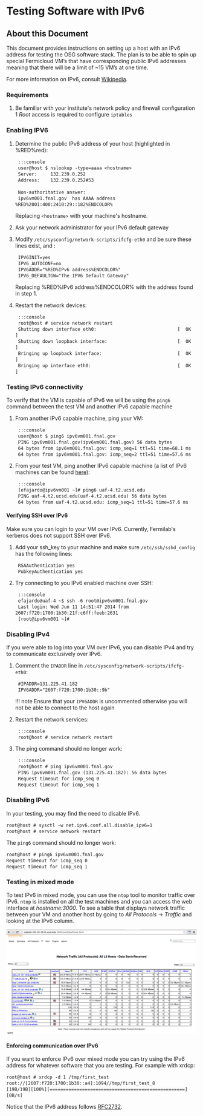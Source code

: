 Testing Software with IPv6
==========================

About this Document
-------------------

This document provides instructions on setting up a host with an IPv6 address for testing the OSG software stack. The plan is to be able to spin up special Fermicloud VM’s that have corresponding public IPv6 addresses meaning that there will be a limit of ~15 VM’s at one time.

For more information on IPv6, consult [Wikipedia](http://en.wikipedia.org/wiki/IPv6).

### Requirements

1. Be familiar with your institute's network policy and firewall configuration 1 *Root* access is required to configure `iptables`

### Enabling IPV6

1. Determine the public IPv6 address of your host (highlighted in %RED%red<span class="twiki-macro ENDCOLOR">): 

        :::console
        user@host $ nslookup -type=aaaa <hostname>
        Server:     132.239.0.252      
        Address:    132.239.0.252#53      
        
        Non-authoritative answer:
        ipv6vm001.fnal.gov  has AAAA address %RED%2001:400:2410:29::182%ENDCOLOR%

    Replacing `<hostname>` with your machine's hostname.

1. Ask your network administrator for your IPv6 default gateway
1. Modify `/etc/sysconfig/network-scripts/ifcfg-eth0` and be sure these lines exist, and : 

        IPV6INIT=yes
        IPV6_AUTOCONF=no
        IPV6ADDR="%RED%IPv6 address%ENDCOLOR%"
        IPV6_DEFAULTGW="The IPV6 Default Gateway"

    Replacing %RED%IPv6 address%ENDCOLOR% with the address found in step 1.

1. Restart the network devices:

        :::console
        root@host # service network restart
        Shutting down interface eth0:                              [  OK  ]
        Shutting down loopback interface:                          [  OK  ]
        Bringing up loopback interface:                            [  OK  ]
        Bringing up interface eth0:                                [  OK  ]

### Testing IPv6 connectivity

To verify that the VM is capable of IPv6 we will be using the `ping6` command between the test VM and another IPv6 capable machine

1. From another IPv6 capable machine, ping your VM:

        :::console
        user@host $ ping6 ipv6vm001.fnal.gov
        PING ipv6vm001.fnal.gov(ipv6vm001.fnal.gov) 56 data bytes
        64 bytes from ipv6vm001.fnal.gov: icmp_seq=1 ttl=51 time=68.1 ms
        64 bytes from ipv6vm001.fnal.gov: icmp_seq=2 ttl=51 time=57.6 ms

1. From your test VM, ping another IPv6 capable machine (a list of IPv6 machines can be found [here](#Ipv6Vms)):

        :::console
        [efajardo@ipv6vm001 ~]# ping6 uaf-4.t2.ucsd.edu
        PING uaf-4.t2.ucsd.edu(uaf-4.t2.ucsd.edu) 56 data bytes
        64 bytes from uaf-4.t2.ucsd.edu: icmp_seq=1 ttl=51 time=57.6 ms

#### Verifying SSH over IPv6

Make sure you can login to your VM over IPv6. Currently, Fermilab's kerberos does not support SSH over IPv6.

1. Add your ssh\_key to your machine and make sure `/etc/ssh/sshd_config` has the following lines: 

        RSAAuthentication yes
        PubkeyAuthentication yes

1. Try connecting to you IPv6 enabled machine over SSH: 

        :::console
        efajardo@uaf-4 ~$ ssh -6 root@ipv6vm001.fnal.gov
        Last login: Wed Jun 11 14:51:47 2014 from 2607:f720:1700:1b30:21f:c6ff:feeb:2631
        [root@ipv6vm001 ~]#  

### Disabling IPv4

If you were able to log into your VM over IPv6, you can disable IPv4 and try to communicate exclusively over IPv6.

1. Comment the `IPADDR` line in `/etc/sysconfig/network-scripts/ifcfg-eth0`:

        #IPADDR=131.225.41.182
        IPV6ADDR="2607:f720:1700:1b30::9b"

    !!! note
        Ensure that your `IPV6ADDR` is uncommented otherwise you will not be able to connect to the host again

1. Restart the network services: 

        :::console
        root@host # service network restart

1. The ping command should no longer work: 

        :::console
        root@host # ping ipv6vm001.fnal.gov
        PING ipv6vm001.fnal.gov (131.225.41.182): 56 data bytes
        Request timeout for icmp_seq 0
        Request timeout for icmp_seq 1

### Disabling IPv6

In your testing, you may find the need to disable IPv6.

``` console
root@host # sysctl -w net.ipv6.conf.all.disable_ipv6=1
root@host # service network restart
```

The `ping6` command should no longer work: 

``` console
root@host # ping6 ipv6vm001.fnal.gov
Request timeout for icmp_seq 0
Request timeout for icmp_seq 1
```

### Testing in mixed mode

To test IPv6 in mixed mode, you can use the `ntop` tool to monitor traffic over IPv6. `ntop` is installed on all the test machines and you can access the web interface at *hostname:3000*. To see a table that displays network traffic between your VM and another host by going to *All Protocols* -> *Traffic* and looking at the IPv6 column.

![NTP-web](/img/ipv6-testing.png)

#### Enforcing communication over IPv6

If you want to enforce IPv6 over mixed mode you can try using the IPv6 address for whatever software that you are testing. For example with xrdcp:

``` console
root@host # xrdcp -d 1 /tmp/first_test root://[2607:f720:1700:1b30::a4]:1094//tmp/first_test_8
[19B/19B][100%][==================================================][0B/s] 
```

Notice that the IPv6 address follows [RFC2732](http://www.ietf.org/rfc/rfc2732.txt).
